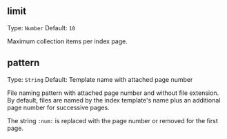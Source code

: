 ## limit
Type: `Number`
Default: `10`

Maximum collection items per index page.

## pattern
Type: `String`
Default: Template name with attached page number

File naming pattern with attached page number and without file extension.
By default, files are named by the index template's name plus an additional page number for successive pages.

The string `:num:` is replaced with the page number or removed for
the first page.
